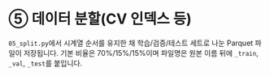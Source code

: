 # ⑤ 데이터 분할(CV 인덱스 등)

`05_split.py`에서 시계열 순서를 유지한 채 학습/검증/테스트 세트로
나눈 Parquet 파일이 저장됩니다. 기본 비율은 70%/15%/15%이며
파일명은 원본 이름 뒤에 `_train`, `_val`, `_test`를 붙입니다.
